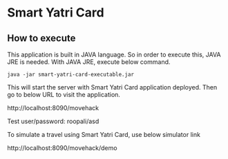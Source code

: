 # Smart Yatri Card

## How to execute

This application is built in JAVA language. So in order to execute this, JAVA JRE is needed. With JAVA JRE, execute below command.

`java -jar smart-yatri-card-executable.jar`

This will start the server with Smart Yatri Card application deployed. Then go to below URL to visit the application.

http://localhost:8090/movehack

Test user/password: roopali/asd

To simulate a travel using Smart Yatri Card, use below simulator link

http://localhost:8090/movehack/demo
